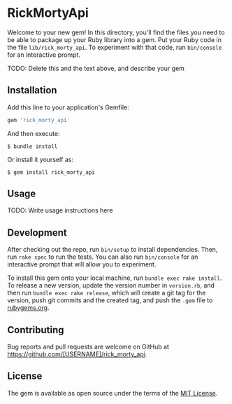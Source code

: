 # RickMortyApi

Welcome to your new gem! In this directory, you'll find the files you need to be able to package up your Ruby library into a gem. Put your Ruby code in the file `lib/rick_morty_api`. To experiment with that code, run `bin/console` for an interactive prompt.

TODO: Delete this and the text above, and describe your gem

## Installation

Add this line to your application's Gemfile:

```ruby
gem 'rick_morty_api'
```

And then execute:

    $ bundle install

Or install it yourself as:

    $ gem install rick_morty_api

## Usage

TODO: Write usage instructions here

## Development

After checking out the repo, run `bin/setup` to install dependencies. Then, run `rake spec` to run the tests. You can also run `bin/console` for an interactive prompt that will allow you to experiment.

To install this gem onto your local machine, run `bundle exec rake install`. To release a new version, update the version number in `version.rb`, and then run `bundle exec rake release`, which will create a git tag for the version, push git commits and the created tag, and push the `.gem` file to [rubygems.org](https://rubygems.org).

## Contributing

Bug reports and pull requests are welcome on GitHub at https://github.com/[USERNAME]/rick_morty_api.

## License

The gem is available as open source under the terms of the [MIT License](https://opensource.org/licenses/MIT).
